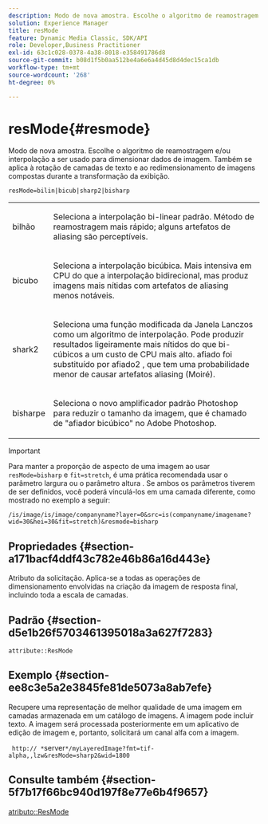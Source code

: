 ```yaml
---
description: Modo de nova amostra. Escolhe o algoritmo de reamostragem e/ou interpolação a ser usado para dimensionar dados de imagem. Também se aplica à rotação de camadas de texto e ao redimensionamento de imagens compostas durante a transformação da exibição.
solution: Experience Manager
title: resMode
feature: Dynamic Media Classic, SDK/API
role: Developer,Business Practitioner
exl-id: 63c1c028-0378-4a38-8018-e358491786d8
source-git-commit: b08d1f5b0aa512be4a6e6a4d45d8d4dec15ca1db
workflow-type: tm+mt
source-wordcount: '268'
ht-degree: 0%

---
```


# resMode{#resmode}

Modo de nova amostra. Escolhe o algoritmo de reamostragem e/ou interpolação a ser usado para dimensionar dados de imagem. Também se aplica à rotação de camadas de texto e ao redimensionamento de imagens compostas durante a transformação da exibição.

`resMode=bilin|bicub|sharp2|bisharp`

<table id="table_FD658AC521E24EB9ADBB87F98549BC3B"> 
 <tbody> 
  <tr> 
   <td colname="col1"> <p> <span class="codeph"> bilhão  </span> </p> </td> 
   <td colname="col2"> <p>Seleciona a interpolação bi-linear padrão. Método de reamostragem mais rápido; alguns artefatos de aliasing são perceptíveis. </p> </td> 
  </tr> 
  <tr> 
   <td colname="col1"> <p> <span class="codeph"> bicubo  </span> </p> </td> 
   <td colname="col2"> <p>Seleciona a interpolação bicúbica. Mais intensiva em CPU do que a interpolação bidirecional, mas produz imagens mais nítidas com artefatos de aliasing menos notáveis. </p> </td> 
  </tr> 
  <tr> 
   <td colname="col1"> <p> <span class="codeph"> shark2  </span> </p> </td> 
   <td colname="col2"> <p>Seleciona uma função modificada da Janela Lanczos como um algoritmo de interpolação. Pode produzir resultados ligeiramente mais nítidos do que bi-cúbicos a um custo de CPU mais alto. <span class="codeph"> afiado  </span> foi substituído por  <span class="codeph"> afiado2  </span>, que tem uma probabilidade menor de causar artefatos aliasing (Moiré). </p> </td> 
  </tr> 
  <tr> 
   <td colname="col1"> <p> <span class="codeph"> bisharpe  </span> </p> </td> 
   <td colname="col2"> <p>Seleciona o novo amplificador padrão Photoshop para reduzir o tamanho da imagem, que é chamado de "afiador bicúbico" no Adobe Photoshop. </p> </td> 
  </tr> 
 </tbody> 
</table>

>[!IMPORTANT]
>
>Para manter a proporção de aspecto de uma imagem ao usar `resMode=bisharp` e `fit=stretch`, é uma prática recomendada usar o parâmetro largura ou o parâmetro altura . Se ambos os parâmetros tiverem de ser definidos, você poderá vinculá-los em uma camada diferente, como mostrado no exemplo a seguir:
>
>`/is/image/is/image/companyname?layer=0&src=is(companyname/imagename?wid=30&hei=30&fit=stretch)&resmode=bisharp`

## Propriedades {#section-a171bacf4ddf43c782e46b86a16d443e}

Atributo da solicitação. Aplica-se a todas as operações de dimensionamento envolvidas na criação da imagem de resposta final, incluindo toda a escala de camadas.

## Padrão {#section-d5e1b26f5703461395018a3a627f7283}

`attribute::ResMode`

## Exemplo {#section-ee8c3e5a2e3845fe81de5073a8ab7efe}

Recupere uma representação de melhor qualidade de uma imagem em camadas armazenada em um catálogo de imagens. A imagem pode incluir texto. A imagem será processada posteriormente em um aplicativo de edição de imagem e, portanto, solicitará um canal alfa com a imagem.

` http:// *`server`*/myLayeredImage?fmt=tif-alpha,,lzw&resMode=sharp2&wid=1800`

## Consulte também {#section-5f7b17f66bc940d197f8e77e6b4f9657}

[atributo::ResMode](../../../../../is-api/image-catalog/image-serving-api-ref/c-image-catalog-reference/c-attributes-reference/r-is-cat-resmode.md#reference-609095ef568743a086f28d87c54dafa2)
